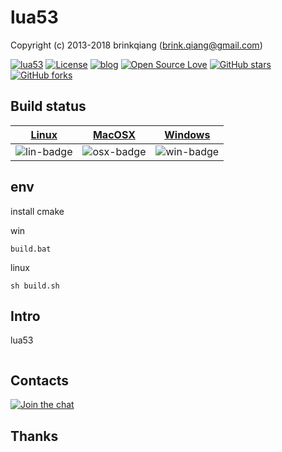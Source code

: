 # lua53

Copyright (c) 2013-2018 brinkqiang (brink.qiang@gmail.com)

[![lua53](https://img.shields.io/badge/brinkqiang-lua53-blue.svg?style=flat-square)](https://github.com/brinkqiang/lua53)
[![License](https://img.shields.io/badge/license-MIT-brightgreen.svg)](https://github.com/brinkqiang/lua53/blob/master/LICENSE)
[![blog](https://img.shields.io/badge/Author-Blog-7AD6FD.svg)](https://brinkqiang.github.io/)
[![Open Source Love](https://badges.frapsoft.com/os/v3/open-source.png)](https://github.com/brinkqiang)
[![GitHub stars](https://img.shields.io/github/stars/brinkqiang/lua53.svg?label=Stars)](https://github.com/brinkqiang/lua53) 
[![GitHub forks](https://img.shields.io/github/forks/brinkqiang/lua53.svg?label=Fork)](https://github.com/brinkqiang/lua53)

## Build status
| [Linux][lin-link] | [MacOSX][osx-link] | [Windows][win-link] |
| :---------------: | :----------------: | :-----------------: |
| ![lin-badge]      | ![osx-badge]       | ![win-badge]        |

[lin-badge]: https://travis-ci.org/brinkqiang/lua53.svg?branch=master "Travis build status"
[lin-link]:  https://travis-ci.org/brinkqiang/lua53 "Travis build status"
[osx-badge]: https://travis-ci.org/brinkqiang/lua53.svg?branch=master "Travis build status"
[osx-link]:  https://travis-ci.org/brinkqiang/lua53 "Travis build status"
[win-badge]: https://ci.appveyor.com/api/projects/status/github/brinkqiang/lua53?branch=master&svg=true "AppVeyor build status"
[win-link]:  https://ci.appveyor.com/project/brinkqiang/lua53 "AppVeyor build status"

## env
install cmake

win
```
build.bat
```

linux
```
sh build.sh
```

## Intro
lua53
```cpp
```
## Contacts
[![Join the chat](https://badges.gitter.im/brinkqiang/lua53/Lobby.svg)](https://gitter.im/brinkqiang/lua53)

## Thanks
